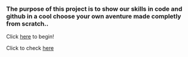 ### The purpose of this project is to show our skills in code and github in a cool choose your own aventure made completly from scratch..


Click [here](home.md) to begin!

Click to check [here](Cop_story.png)